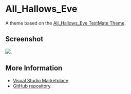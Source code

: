 # All_Hallows_Eve

A theme based on the [All_Hallows_Eve TextMate Theme](http://colorsublime.com/theme/All_Hallows_Eve).


## Screenshot
![](https://raw.githubusercontent.com/gerane/VSCodeThemes/master/gerane.Theme-All_Hallows_Eve/screenshot.PNG).


## More Information
* [Visual Studio Marketplace](https://marketplace.visualstudio.com/items/gerane.Theme-All_Hallows_Eve).
* [GitHub repository](https://github.com/gerane/VSCodeThemes).